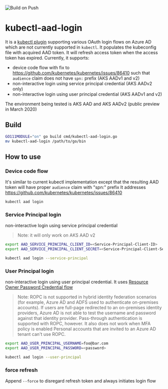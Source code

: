 ![Build on Push](https://github.com/weinong/kubectl-aad-login/workflows/Build%20on%20Push/badge.svg?branch=master)

# kubectl-aad-login
It is a [kubectl plugin](https://kubernetes.io/docs/tasks/extend-kubectl/kubectl-plugins/) supporting various OAuth login flows on Azure AD which are not currently supported in `kubectl`. 
It populates the kubeconfig file with acquired AAD token. It will refresh access token when the access token has expired.
Currently, it supports:
* device code flow with fix to https://github.com/kubernetes/kubernetes/issues/86410 such that `audience` claim does not have `spn:` prefix (AKS AADv1 and v2)
* non-interactive login using service principal credential (AKS AADv2 only)
* non-interactive login using user principal credential (AKS AADv1 and v2)

The environment being tested is AKS AAD and AKS AADv2 (public preview in March 2020)

## Build
```sh
GO111MODULE="on" go build cmd/kubectl-aad-login.go
mv kubectl-aad-login /path/to/go/bin
```

## How to use

### Device code flow
It's similar to current kubectl implementation except that the resulting AAD token will have proper `audience` claim with "spn:" prefix
It addresses https://github.com/kubernetes/kubernetes/issues/86410

```sh
kubectl aad login
```

### Service Principal login
non-interactive login using service principal credential

> Note: it will only work on AKS AAD v2

```sh
export AAD_SERVICE_PRINCIPAL_CLIENT_ID=<Service-Principal-Client-ID>
export AAD_SERVICE_PRINCIPAL_CLIENT_SECRET=<Service-Principal-Client-Secret>

kubectl aad login --service-principal
```

### User Principal login
non-interactive login using user principal credential. It uses [Resource Owner Password Credential flow](https://docs.microsoft.com/en-us/azure/active-directory/develop/v2-oauth-ropc) 

> Note: ROPC is not supported in hybrid identity federation scenarios (for example, Azure AD and ADFS used to authenticate on-premises accounts). If users are full-page redirected to an on-premises identity providers, Azure AD is not able to test the username and password against that identity provider. Pass-through authentication is supported with ROPC, however.
> It also does not work when MFA policy is enabled
> Personal accounts that are invited to an Azure AD tenant can't use ROPC.

```sh
export AAD_USER_PRINCIPAL_USERNAME=foo@bar.com
export AAD_USER_PRINCIPAL_PASSWORD=<password>

kubectl aad login --user-principal
```

### force refresh

Append `--force` to disregard refresh token and always initiates login flow
